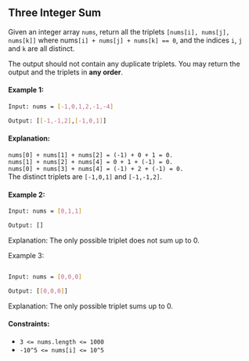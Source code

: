 ## Three Integer Sum

Given an integer array `nums`, return all the triplets `[nums[i], nums[j], nums[k]]` where nums`[i] + nums[j] + nums[k] == 0`, and the indices `i`, `j` and `k` are all distinct.

The output should not contain any duplicate triplets. You may return the output and the triplets in <b>any order</b>.

#### Example 1:
```bash
Input: nums = [-1,0,1,2,-1,-4]

Output: [[-1,-1,2],[-1,0,1]]
```
#### Explanation:
`nums[0] + nums[1] + nums[2] = (-1) + 0 + 1 = 0.`<br>
`nums[1] + nums[2] + nums[4] = 0 + 1 + (-1) = 0.`<br>
`nums[0] + nums[3] + nums[4] = (-1) + 2 + (-1) = 0.`<br>
The distinct triplets are `[-1,0,1]` and `[-1,-1,2]`.

####  Example 2:
```bash
Input: nums = [0,1,1]

Output: []
```
Explanation: The only possible triplet does not sum up to 0.

Example 3:
```bash

Input: nums = [0,0,0]

Output: [[0,0,0]]
```
Explanation: The only possible triplet sums up to 0.

#### Constraints:

- `3 <= nums.length <= 1000`
- `-10^5 <= nums[i] <= 10^5`
